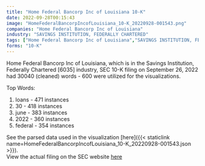 ```yaml
---
title: "Home Federal Bancorp Inc of Louisiana 10-K"
date: 2022-09-28T00:15:43
image: "HomeFederalBancorpIncofLouisiana_10-K_20220928-001543.png"
companies: "Home Federal Bancorp Inc of Louisiana"
industry: "SAVINGS INSTITUTION, FEDERALLY CHARTERED"
tags: ["Home Federal Bancorp Inc of Louisiana","SAVINGS INSTITUTION, FEDERALLY CHARTERED","09-26-2022","10-K"]
forms: "10-K"
---
```

Home Federal Bancorp Inc of Louisiana, which is in the Savings Institution, Federally Chartered [6035] industry, SEC 10-K filing on September 26, 2022 had 30040 (cleaned) words - 600 were utilized for the visualizations.

Top Words:
1. loans - 471 instances
2. 30 - 418 instances
3. june - 383 instances
4. 2022 - 360 instances
5. federal - 354 instances


See the parsed data used in the visualization [here]({{< staticlink name=HomeFederalBancorpIncofLouisiana_10-K_20220928-001543.json >}}).  
View the actual filing on the SEC website [here](https://www.sec.gov/Archives/edgar/data/1500375/0001140361-22-034709.txt)